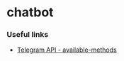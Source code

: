 # chatbot


### Useful links

* [Telegram API - available-methods](https://core.telegram.org/bots/api#available-methods)